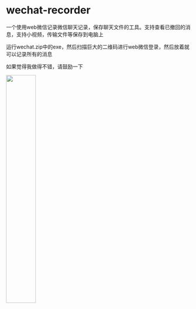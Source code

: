 # wechat-recorder
一个使用web微信记录微信聊天记录，保存聊天文件的工具。支持查看已撤回的消息，支持小视频，传输文件等保存到电脑上

运行wechat.zip中的exe，然后扫描巨大的二维码进行web微信登录，然后放着就可以记录所有的消息

如果觉得我做得不错，请鼓励一下

<img src="https://github.com/zirandeai2011/mule-esb-ent-cracked/blob/master/code.png" width = "40%" height = "40%" align=center />
